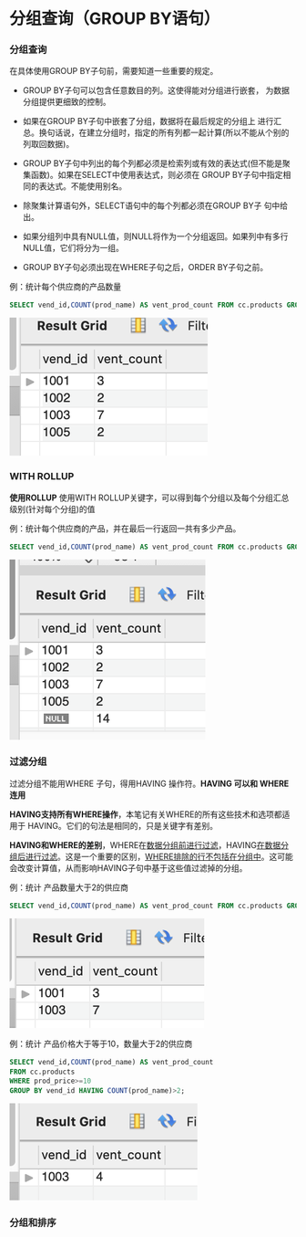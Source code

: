 # 分组查询（GROUP BY语句）

### 分组查询

在具体使用GROUP BY子句前，需要知道一些重要的规定。

* GROUP BY子句可以包含任意数目的列。这使得能对分组进行嵌套， 为数据分组提供更细致的控制。

* 如果在GROUP BY子句中嵌套了分组，数据将在最后规定的分组上 进行汇总。换句话说，在建立分组时，指定的所有列都一起计算(所以不能从个别的列取回数据)。
* GROUP BY子句中列出的每个列都必须是检索列或有效的表达式(但不能是聚集函数)。如果在SELECT中使用表达式，则必须在 GROUP BY子句中指定相同的表达式。不能使用别名。
* 除聚集计算语句外，SELECT语句中的每个列都必须在GROUP BY子 句中给出。
* 如果分组列中具有NULL值，则NULL将作为一个分组返回。如果列中有多行NULL值，它们将分为一组。
* GROUP BY子句必须出现在WHERE子句之后，ORDER BY子句之前。



例：统计每个供应商的产品数量

```sql
SELECT vend_id,COUNT(prod_name) AS vent_prod_count FROM cc.products GROUP BY vend_id;
```

![image-20200112153442730](5.GROUPBY.assets/image-20200112153442730.png)

### WITH ROLLUP 

**使用ROLLUP** 使用WITH ROLLUP关键字，可以得到每个分组以及每个分组汇总级别(针对每个分组)的值

例：统计每个供应商的产品，并在最后一行返回一共有多少产品。
```sql
SELECT vend_id,COUNT(prod_name) AS vent_prod_count FROM cc.products GROUP BY vend_id WITH ROLLUP;
```

![image-20200112153732737](5.GROUPBY.assets/image-20200112153732737.png)

### 过滤分组

过滤分组不能用WHERE 子句，得用HAVING 操作符。**HAVING 可以和 WHERE 连用**

**HAVING支持所有WHERE操作**，本笔记有关WHERE的所有这些技术和选项都适用于 HAVING。它们的句法是相同的，只是关键字有差别。

**HAVING和WHERE的差别**，WHERE在<u>数据分组前进行过滤</u>，HAVING<u>在数据分组后进行过滤</u>。这是一个重要的区别，<u>WHERE排除的行不包括在分组中</u>。这可能会改变计算值，从而影响HAVING子句中基于这些值过滤掉的分组。

例：统计 产品数量大于2的供应商
```sql
SELECT vend_id,COUNT(prod_name) AS vent_prod_count FROM cc.products GROUP BY vend_id HAVING COUNT(prod_name)>2;
```

![image-20200112165906222](5.GROUPBY.assets/image-20200112165906222.png)

例：统计 产品价格大于等于10，数量大于2的供应商

```sql
SELECT vend_id,COUNT(prod_name) AS vent_prod_count 
FROM cc.products 
WHERE prod_price>=10
GROUP BY vend_id HAVING COUNT(prod_name)>2;
```

![image-20200112171745156](5.GROUPBY.assets/image-20200112171745156.png)



### 分组和排序



